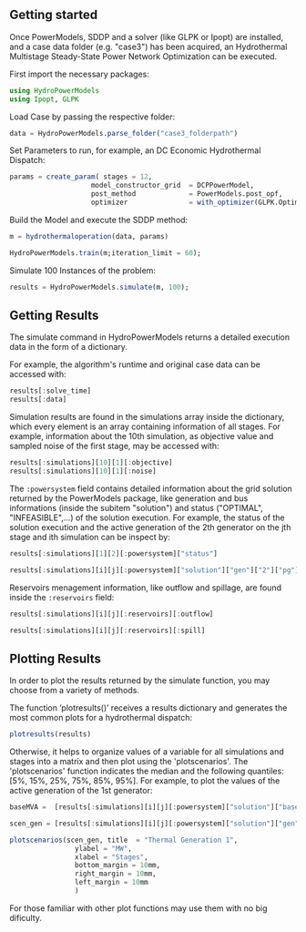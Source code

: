 ## Getting started

Once PowerModels, SDDP and a solver (like GLPK or Ipopt) are installed, and a case data folder (e.g. "case3") has been acquired, an Hydrothermal Multistage Steady-State Power Network Optimization can be executed.

First import the necessary packages:

```julia
using HydroPowerModels
using Ipopt, GLPK
```

Load Case by passing the respective folder:


```julia
data = HydroPowerModels.parse_folder("case3_folderpath")
```

Set Parameters to run, for example, an DC Economic Hydrothermal Dispatch:

```julia
params = create_param( stages = 12, 
                    model_constructor_grid  = DCPPowerModel,
                    post_method             = PowerModels.post_opf,
                    optimizer               = with_optimizer(GLPK.Optimizer));
```

Build the Model and execute the SDDP method:

```julia
m = hydrothermaloperation(data, params)

HydroPowerModels.train(m;iteration_limit = 60);
```

Simulate 100 Instances of the problem:

```julia
results = HydroPowerModels.simulate(m, 100);
```

## Getting Results

The simulate command in HydroPowerModels returns a detailed execution data in the form of a dictionary.

For example, the algorithm's runtime and original case data can be accessed with:

```julia
results[:solve_time]
results[:data]
```

Simulation results are found in the simulations array inside the dictionary, which every element is an array containing information of all stages. For example, information about the 10th simulation, as objective value and sampled noise of the first stage, may be accessed with:

```julia
results[:simulations][10][1][:objective]
results[:simulations][10][1][:noise]
```

The ```:powersystem``` field contains detailed information about the grid solution returned by the PowerModels package, like generation and bus informations (inside the subitem "solution") and status ("OPTIMAL", "INFEASIBLE",...) of the solution execution. For example, the status of the solution execution and the active generation of the 2th generator on the jth stage and ith simulation can be inspect by:

```julia
results[:simulations][1][2][:powersystem]["status"]

results[:simulations][i][j][:powersystem]["solution"]["gen"]["2"]["pg"]
```

Reservoirs menagement information, like outflow and spillage, are found inside the ```:reservoirs``` field:

```julia
results[:simulations][i][j][:reservoirs][:outflow]

results[:simulations][i][j][:reservoirs][:spill]
```

## Plotting Results

In order to plot the results returned by the simulate function, you may choose from a variety of methods.

The function ’plotresults()’ receives a results dictionary and generates the most common plots for a hydrothermal dispatch: 

```julia
plotresults(results)
```

Otherwise, it helps to organize values of a variable for all simulations and stages into a matrix and then plot using the  'plotscenarios'. The 'plotscenarios' function indicates the median and the following quantiles: [5%, 15%, 25%, 75%, 85%, 95%]. For example, to plot the values of the active generation of the 1st generator:

```julia
baseMVA =  [results[:simulations][i][j][:powersystem]["solution"]["baseMVA"] for i=1:100, j=1:12]'

scen_gen = [results[:simulations][i][j][:powersystem]["solution"]["gen"]["$gen"]["pg"] for i=1:100, j=1:12]'.*baseMVA

plotscenarios(scen_gen, title  = "Thermal Generation 1",
                ylabel = "MW",
                xlabel = "Stages",
                bottom_margin = 10mm,
                right_margin = 10mm,
                left_margin = 10mm                
                )
```

For those familiar with other plot functions may use them with no big dificulty.